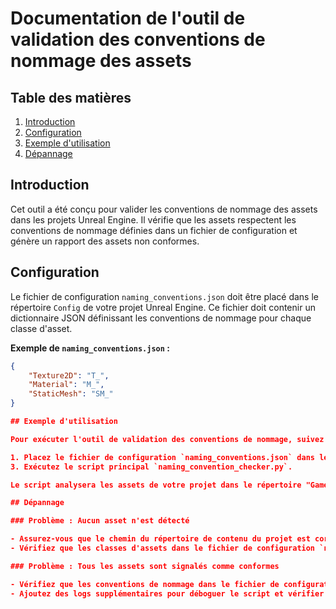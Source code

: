 # Documentation de l'outil de validation des conventions de nommage des assets

## Table des matières
1. [Introduction](#introduction)
2. [Configuration](#configuration)
3. [Exemple d'utilisation](#exemple-dutilisation)
4. [Dépannage](#dépannage)

## Introduction

Cet outil a été conçu pour valider les conventions de nommage des assets dans les projets Unreal Engine. Il vérifie que les assets respectent les conventions de nommage définies dans un fichier de configuration et génère un rapport des assets non conformes.

## Configuration

Le fichier de configuration `naming_conventions.json` doit être placé dans le répertoire `Config` de votre projet Unreal Engine. Ce fichier doit contenir un dictionnaire JSON définissant les conventions de nommage pour chaque classe d'asset.

**Exemple de `naming_conventions.json` :**

```json
{
    "Texture2D": "T_",
    "Material": "M_",
    "StaticMesh": "SM_"
}

## Exemple d'utilisation

Pour exécuter l'outil de validation des conventions de nommage, suivez les étapes ci-dessous :

1. Placez le fichier de configuration `naming_conventions.json` dans le répertoire `Config` de votre projet.
3. Exécutez le script principal `naming_convention_checker.py`.

Le script analysera les assets de votre projet dans le répertoire "Game" et générera un rapport des assets non conformes.

## Dépannage

### Problème : Aucun asset n'est détecté

- Assurez-vous que le chemin du répertoire de contenu du projet est correct.
- Vérifiez que les classes d'assets dans le fichier de configuration `naming_conventions.json` correspondent aux classes d'assets utilisées dans votre projet.

### Problème : Tous les assets sont signalés comme conformes

- Vérifiez que les conventions de nommage dans le fichier de configuration sont correctes.
- Ajoutez des logs supplémentaires pour déboguer le script et vérifier les chemins des assets.

